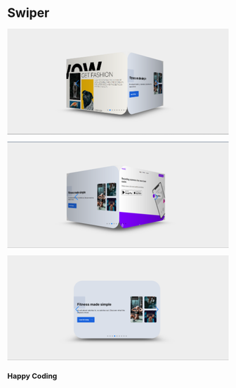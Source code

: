 # Swiper   

![alt text](<Screenshot 2024-02-21 181856.png>)

    
  
 ![alt text](<Screenshot 2024-02-21 181914.png>) 
 
     
 
 ![alt text](<Screenshot 2024-02-21 181936.png>)
  
  
 ### Happy Coding